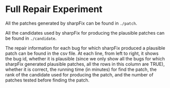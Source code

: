 # Full Repair Experiment

All the patches generated by sharpFix can be found in `./patch`.

All the candidates used by sharpFix for producing the plausible patches can be found in `./candidate`.

The repair information for each bug for which sharpFix produced a plausible patch can be found in the csv file. At each line, from left to right, it shows the bug id, whether it is plausible (since we only show all the bugs for which sharpFix generated plausible patches, all the rows in this column are TRUE), whether it is correct, the running time (in minutes) for find the patch, the rank of the candidate used for producing the patch, and the number of patches tested before finding the patch.